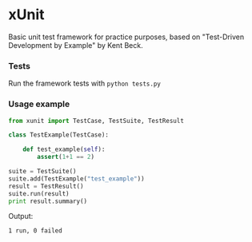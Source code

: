 # xUnit

Basic unit test framework for practice purposes, based on "Test-Driven Development by Example" by Kent Beck.

### Tests
Run the framework tests with `python tests.py`


### Usage example

```Python
from xunit import TestCase, TestSuite, TestResult

class TestExample(TestCase):

    def test_example(self):
        assert(1+1 == 2)

suite = TestSuite()
suite.add(TestExample("test_example"))
result = TestResult()
suite.run(result)
print result.summary()
```
Output:

`
1 run, 0 failed
`
